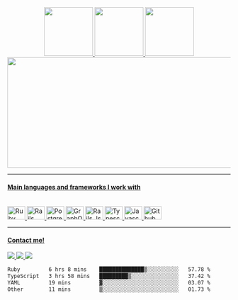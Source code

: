 <div align="center">
  <a href="https://github.com/alexandredfilho">
  <img height="110em" src="https://github-readme-stats.vercel.app/api?username=alexandredfilho&theme=tokyonight&show_icons=true&hide_border=true&count_private=true"/>
  <img height="110em" src="https://github-readme-streak-stats.herokuapp.com/?user=alexandredfilho&theme=tokyonight&hide_border=true"/>
  <img height="110em" src="https://github-readme-stats.vercel.app/api/top-langs/?username=alexandredfilho&theme=tokyonight&show_icons=true&hide_border=true&layout=compact"/>
</div>

<div align="center">
  <img height="250em" width="750em" src="https://wakatime.com/share/@c18dd1bb-c1f6-40cc-ba9a-9c431e10f82c/1086cc04-89af-467b-be7c-3e48d4f4d330.svg">
</div>
  
<hr/>

<div>
  <h4>Main languages ​​and frameworks I work with</h4>
</div>

<div style="display: inline_block"><br>
  <img height="30" width="40" alt="Ruby" src="https://cdn.jsdelivr.net/gh/devicons/devicon@latest/icons/ruby/ruby-plain.svg" />
  <img height="30" width="40" alt="Rails" src="https://cdn.jsdelivr.net/gh/devicons/devicon@latest/icons/rails/rails-plain.svg" />
  <img height="30" width="40" alt="Postgres" src="https://cdn.jsdelivr.net/gh/devicons/devicon@latest/icons/postgresql/postgresql-plain.svg" />
  <img height="30" width="40" alt="GraphQL" src="https://cdn.jsdelivr.net/gh/devicons/devicon@latest/icons/graphql/graphql-plain.svg" />
  <img height="30" width="40" alt="Rails Js" src="https://cdn.jsdelivr.net/gh/devicons/devicon@latest/icons/react/react-original.svg" />
  <img height="30" width="40" alt="Typescript" src="https://cdn.jsdelivr.net/gh/devicons/devicon@latest/icons/typescript/typescript-plain.svg" />
  <img height="30" width="40" alt="Javascript" src="https://cdn.jsdelivr.net/gh/devicons/devicon@latest/icons/javascript/javascript-plain.svg" />
  <img height="30" width="40" alt="Github" src="https://cdn.jsdelivr.net/gh/devicons/devicon@latest/icons/github/github-original.svg" />
</div>

<hr/>

<div>
  <h4>Contact me!</h4>
</div>

<div>
  <a href="mailto:alexandre.dfilho@gmail.com" target="_blank"> <img src="https://img.shields.io/badge/Gmail-D14836?style=for-the-badge&logo=gmail&logoColor=white" target="_blank"> </a>
  <a href="https://api.whatsapp.com/send?phone=5511975598115" target="_blank"> <img src="https://img.shields.io/badge/WhatsApp-25D366?style=for-the-badge&logo=whatsapp&logoColor=white" target="_blank"> </a>
  <a href="https://www.linkedin.com/in/alexandre-domingos-filho/" target="_blank"> <img src="https://img.shields.io/badge/LinkedIn-0077B5?style=for-the-badge&logo=linkedin&logoColor=whitelink" target="_blank"> </a>
</div>
<div>
  <!--START_SECTION:waka-->

```txt
Ruby         6 hrs 8 mins    ██████████████▒░░░░░░░░░░   57.78 %
TypeScript   3 hrs 58 mins   █████████▒░░░░░░░░░░░░░░░   37.42 %
YAML         19 mins         ▓░░░░░░░░░░░░░░░░░░░░░░░░   03.07 %
Other        11 mins         ▒░░░░░░░░░░░░░░░░░░░░░░░░   01.73 %
```

<!--END_SECTION:waka-->
</div>
